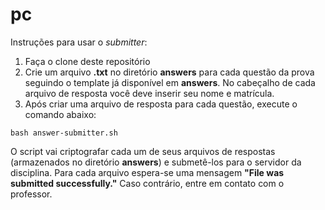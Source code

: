 # pc

Instruções para usar o _submitter_:
 1) Faça o clone deste repositório
 2) Crie um arquivo **.txt** no diretório **answers** para cada questão da prova seguindo o template já disponível em **answers**. No cabeçalho de cada arquivo de resposta você deve inserir seu nome e matrícula.
 3) Após criar uma arquivo de resposta para cada questão, execute o comando abaixo:

`bash answer-submitter.sh`

O script vai criptografar cada um de seus arquivos de respostas (armazenados no diretório **answers**) e submetê-los para o servidor da disciplina. Para cada arquivo espera-se uma mensagem **"File <filename> was submitted successfully."** Caso contrário, entre em contato com o professor.
